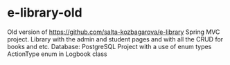 # e-library-old
Old version of https://github.com/salta-kozbagarova/e-library
Spring MVC project. Library with the admin and student pages and with all the CRUD for books and etc. Database: PostgreSQL
Project with a use of enum types
ActionType enum in Logbook class
